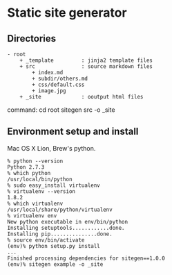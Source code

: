 # Static site generator

## Directories

    - root
        + _template         : jinja2 template files
        + src               : source markdown files
            + index.md
            + subdir/others.md
            + css/default.css
            + image.jpg
        + _site             : ooutput html files

command:
    cd root
    sitegen src -o _site


## Environment setup and install

Mac OS X Lion, Brew's python.

    % python --version
    Python 2.7.3
    % which python
    /usr/local/bin/python
    % sudo easy_install virtualenv
    % virtualenv --version
    1.8.2
    % which virtualenv
    /usr/local/share/python/virtualenv
    % virtualenv env
    New python executable in env/bin/python
    Installing setuptools............done.
    Installing pip...............done.
    % source env/bin/activate
    (env)% python setup.py install
    ...
    Finished processing dependencies for sitegen==1.0.0
    (env)% sitegen example -o _site
